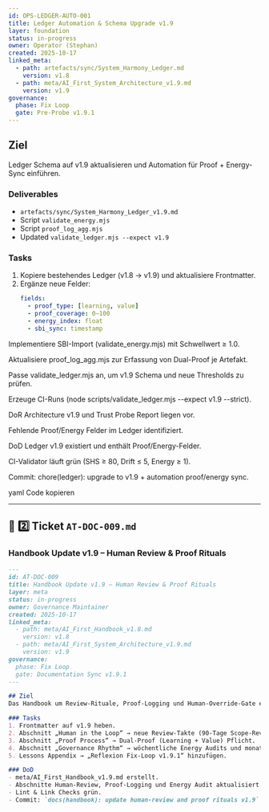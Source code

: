 ```yaml
---
id: OPS-LEDGER-AUTO-001
title: Ledger Automation & Schema Upgrade v1.9
layer: foundation
status: in-progress
owner: Operator (Stephan)
created: 2025-10-17
linked_meta:
  - path: artefacts/sync/System_Harmony_Ledger.md
    version: v1.8
  - path: meta/AI_First_System_Architecture_v1.9.md
    version: v1.9
governance:
  phase: Fix Loop
  gate: Pre-Probe v1.9.1
---
```


## Ziel
Ledger Schema auf v1.9 aktualisieren und Automation für Proof + Energy-Sync einführen.

### Deliverables
- `artefacts/sync/System_Harmony_Ledger_v1.9.md`
- Script `validate_energy.mjs`
- Script `proof_log_agg.mjs`
- Updated `validate_ledger.mjs --expect v1.9`

### Tasks
1. Kopiere bestehendes Ledger (v1.8 → v1.9) und aktualisiere Frontmatter.  
2. Ergänze neue Felder:
   ```yaml
   fields:
     - proof_type: [learning, value]
     - proof_coverage: 0–100
     - energy_index: float
     - sbi_sync: timestamp
Implementiere SBI-Import (validate_energy.mjs) mit Schwellwert ≥ 1.0.

Aktualisiere proof_log_agg.mjs zur Erfassung von Dual-Proof je Artefakt.

Passe validate_ledger.mjs an, um v1.9 Schema und neue Thresholds zu prüfen.

Erzeuge CI-Runs (node scripts/validate_ledger.mjs --expect v1.9 --strict).

DoR
Architecture v1.9 und Trust Probe Report liegen vor.

Fehlende Proof/Energy Felder im Ledger identifiziert.

DoD
Ledger v1.9 existiert und enthält Proof/Energy-Felder.

CI-Validator läuft grün (SHS ≥ 80, Drift ≤ 5, Energy ≥ 1).

Commit: chore(ledger): upgrade to v1.9 + automation proof/energy sync.

yaml
Code kopieren

---

## 🧩 2️⃣ Ticket `AT-DOC-009.md`
### **Handbook Update v1.9 – Human Review & Proof Rituals**

```markdown
---
id: AT-DOC-009
title: Handbook Update v1.9 – Human Review & Proof Rituals
layer: meta
status: in-progress
owner: Governance Maintainer
created: 2025-10-17
linked_meta:
  - path: meta/AI_First_Handbook_v1.8.md
    version: v1.8
  - path: meta/AI_First_System_Architecture_v1.9.md
    version: v1.9
governance:
  phase: Fix Loop
  gate: Documentation Sync v1.9.1
---

## Ziel
Das Handbook um Review-Rituale, Proof-Logging und Human-Override-Gate ergänzen, um die Policy-Änderungen aus v1.9 operational zu machen.

### Tasks
1. Frontmatter auf v1.9 heben.  
2. Abschnitt „Human in the Loop“ → neue Review-Takte (90-Tage Scope-Review).  
3. Abschnitt „Proof Process“ → Dual-Proof (Learning + Value) Pflicht.  
4. Abschnitt „Governance Rhythm“ → wöchentliche Energy Audits und monatliche Freeze-Review.  
5. Lessons Appendix → „Reflexion Fix-Loop v1.9.1“ hinzufügen.

### DoD
- meta/AI_First_Handbook_v1.9.md erstellt.  
- Abschnitte Human-Review, Proof-Logging und Energy Audit aktualisiert.  
- Lint & Link Checks grün.  
- Commit: `docs(handbook): update human-review and proof rituals v1.9`.
